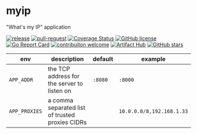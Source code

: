# myip
"What's my IP" application

[![release](https://github.com/kuoss/myip/actions/workflows/release.yml/badge.svg)](https://github.com/kuoss/myip/actions/workflows/release.yml)
[![pull-request](https://github.com/kuoss/myip/actions/workflows/pull-request.yml/badge.svg)](https://github.com/kuoss/myip/actions/workflows/pull-request.yml)
[![Coverage Status](https://coveralls.io/repos/github/kuoss/myip/badge.svg?branch=main)](https://coveralls.io/github/kuoss/myip?branch=main)
[![GitHub license](https://img.shields.io/github/license/kuoss/myip.svg)](https://github.com/kuoss/myip/blob/main/LICENSE)
[![Go Report Card](https://goreportcard.com/badge/github.com/kuoss/myip)](https://goreportcard.com/report/github.com/kuoss/myip)
[![contribuiton welcome](https://img.shields.io/badge/contributions-welcome-orange.svg)](https://github.com/kuoss/myip/blob/main/CONTRIBUTING.md)
[![Artifact Hub](https://img.shields.io/endpoint?url=https://artifacthub.io/badge/repository/myip)](https://artifacthub.io/packages/helm/kuoss/myip)
[![GitHub stars](https://img.shields.io/github/stars/kuoss/myip.svg)](https://github.com/kuoss/myip/stargazers)

env           | description                                     | default | example
------------- | ----------------------------------------------- | ------- | -------
`APP_ADDR`    | the TCP address for the server to listen on     | `:8080` | `:8000`
`APP_PROXIES` | a comma separated list of trusted proxies CIDRs |         | `10.0.0.0/8,192.168.1.33`

